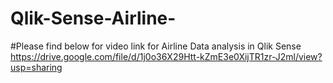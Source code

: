 # Qlik-Sense-Airline-
#Please find below for video link for Airline Data analysis in Qlik Sense
https://drive.google.com/file/d/1j0o36X29Htt-kZmE3e0XijTR1zr-J2ml/view?usp=sharing
